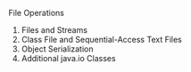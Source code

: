 File Operations
1. Files and Streams
2. Class File and Sequential-Access Text Files
3. Object Serialization
4. Additional java.io Classes
